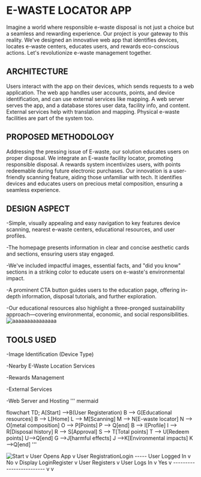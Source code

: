 
# E-WASTE LOCATOR APP

Imagine a world where responsible e-waste disposal is not just a choice but a seamless and rewarding experience. Our project is your gateway to this reality. 
We've designed an innovative web app that identifies devices, locates e-waste centers, educates users, and rewards eco-conscious actions. 
Let's revolutionize e-waste management together.

## ARCHITECTURE
Users interact with the app on their devices, which sends requests to a web application. The web app handles user accounts, points, and device identification, and can use external services like mapping. A web server serves the app, and a database stores user data, facility info, and content. External services help with translation and mapping. Physical e-waste facilities are part of the system too.

## PROPOSED METHODOLOGY
Addressing the pressing issue of E-waste, our solution educates users on proper disposal. We integrate an E-waste facility locator, promoting responsible disposal. A rewards system incentivizes users, with points redeemable during future electronic purchases. Our innovation is a user-friendly scanning feature, aiding those unfamiliar with tech. It identifies devices and educates users on precious metal composition, ensuring a seamless experience.

## DESIGN ASPECT
-Simple, visually appealing and easy navigation to key features device scanning, nearest e-waste centers, educational resources, and user profiles.

-The homepage presents information in clear and concise aesthetic cards and sections, ensuring users stay engaged. 

-We've included impactful images, essential facts, and "did you know" sections in a striking color to educate users on e-waste's environmental impact.

-A prominent CTA button guides users to the education page, offering in-depth information, disposal tutorials, and further exploration.

-Our educational resources also highlight a three-pronged sustainability approach—covering environmental, economic, and social responsibilities.
![aaaaaaaaaaaaaaa](https://github.com/Techtidy/my-app-dev/assets/131174948/668d833c-7b95-4060-bd6d-605840fb27f5)

## TOOLS USED
-Image Identification (Device Type)

-Nearby E-Waste Location Services

-Rewards Management

-External Services 

-Web Server and Hosting
''' mermaid 

flowchart TD;
    A[Start] -->B(User Registeration)
    B --> G[Educational resources]
    B --> L[Home]
    L --> M[Scanning]
    M --> N[E-waste locator]
    N --> O[metal composition]
    O --> P[Points]
    P --> Q[end]
    B --> I[Profile]
    I --> R[Disposal history]
    R --> S[Approval]
    S --> T[Total points]
    T --> U[Redeem points]
    U-->Q[end]
    G -->J[harmful effects]
    J -->K[Environmental impacts]
    K -->Q[end]
'''
    
  
    
  
![Start  v User Opens App  v User RegistrationLogin ----- User Logged In    v  No    v  Display LoginRegister    v  User Registers    v  User Logs In    v  Yes    v  -------------------------    v v](https://github.com/Techtidy/my-app-dev/assets/131174948/68f05bb2-968d-4e8a-bdf8-982d2eebec22)


